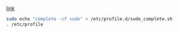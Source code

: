 

[link](../linux/complete_sudo.md)
```bash
sudo echo "complete -cf sudo" > /etc/profile.d/sudo_complete.sh
. /etc/profile
```
